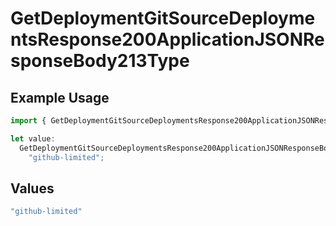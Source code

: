 # GetDeploymentGitSourceDeploymentsResponse200ApplicationJSONResponseBody213Type

## Example Usage

```typescript
import { GetDeploymentGitSourceDeploymentsResponse200ApplicationJSONResponseBody213Type } from "@vercel/sdk/models/getdeploymentop.js";

let value:
  GetDeploymentGitSourceDeploymentsResponse200ApplicationJSONResponseBody213Type =
    "github-limited";
```

## Values

```typescript
"github-limited"
```